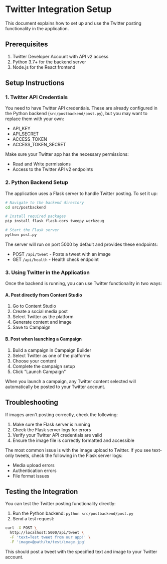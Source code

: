 # Twitter Integration Setup

This document explains how to set up and use the Twitter posting functionality in the application.

## Prerequisites

1. Twitter Developer Account with API v2 access
2. Python 3.7+ for the backend server
3. Node.js for the React frontend

## Setup Instructions

### 1. Twitter API Credentials

You need to have Twitter API credentials. These are already configured in the Python backend (`src/postbackend/post.py`), but you may want to replace them with your own:

- API_KEY
- API_SECRET
- ACCESS_TOKEN
- ACCESS_TOKEN_SECRET

Make sure your Twitter app has the necessary permissions:
- Read and Write permissions
- Access to the Twitter API v2 endpoints

### 2. Python Backend Setup

The application uses a Flask server to handle Twitter posting. To set it up:

```bash
# Navigate to the backend directory
cd src/postbackend

# Install required packages
pip install flask flask-cors tweepy werkzeug

# Start the Flask server
python post.py
```

The server will run on port 5000 by default and provides these endpoints:
- POST `/api/tweet` - Posts a tweet with an image
- GET `/api/health` - Health check endpoint

### 3. Using Twitter in the Application

Once the backend is running, you can use Twitter functionality in two ways:

#### A. Post directly from Content Studio

1. Go to Content Studio
2. Create a social media post
3. Select Twitter as the platform
4. Generate content and image
5. Save to Campaign

#### B. Post when launching a Campaign

1. Build a campaign in Campaign Builder
2. Select Twitter as one of the platforms
3. Choose your content
4. Complete the campaign setup
5. Click "Launch Campaign"

When you launch a campaign, any Twitter content selected will automatically be posted to your Twitter account.

## Troubleshooting

If images aren't posting correctly, check the following:

1. Make sure the Flask server is running
2. Check the Flask server logs for errors
3. Verify your Twitter API credentials are valid
4. Ensure the image file is correctly formatted and accessible

The most common issue is with the image upload to Twitter. If you see text-only tweets, check the following in the Flask server logs:
- Media upload errors
- Authentication errors
- File format issues

## Testing the Integration

You can test the Twitter posting functionality directly:

1. Run the Python backend: `python src/postbackend/post.py`
2. Send a test request:

```bash
curl -X POST \
  http://localhost:5000/api/tweet \
  -F 'text=Test tweet from our app!' \
  -F 'image=@path/to/test/image.jpg'
```

This should post a tweet with the specified text and image to your Twitter account. 